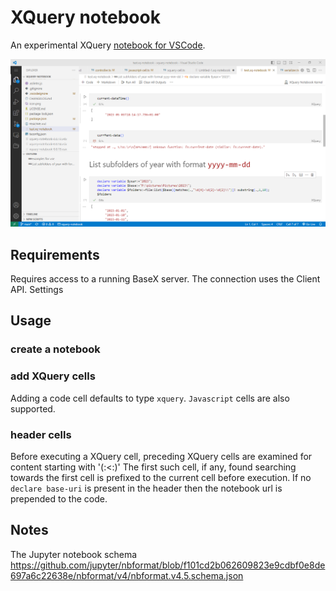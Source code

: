 # XQuery notebook

An experimental XQuery [notebook for VSCode](https://code.visualstudio.com/blogs/2021/11/08/custom-notebooks).

![image](docs/notepad.png)
## Requirements

Requires access to a running BaseX server. The connection uses the Client API.
Settings    
## Usage
### create a notebook
### add XQuery cells
Adding a code cell defaults to type `xquery`. `Javascript` cells are also supported.
### header cells
Before executing a XQuery cell, preceding XQuery cells are examined for content starting with '(:<:)' The first such cell, if any, found searching towards the first cell is prefixed to the current cell before execution.
If no `declare base-uri` is present in the header then the notebook url is prepended to the code.

## Notes

The Jupyter notebook schema
https://github.com/jupyter/nbformat/blob/f101cd2b062609823e9cdbf0e8de697a6c22638e/nbformat/v4/nbformat.v4.5.schema.json
